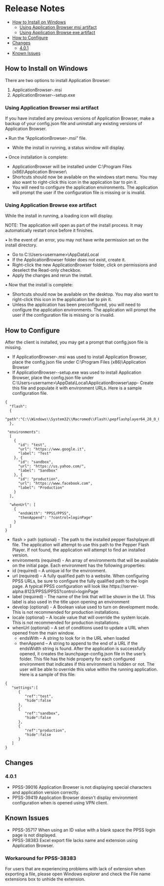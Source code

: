 # Release Notes
- [How to Install on Windows](#How-to-Install-on-Windows)
  - [Using Application Browser msi artifact](#Using-Application-Browser-msi-artifact)
  - [Using Application Browse exe artifact](#Using-Application-Browse-exe-artifact)
- [How to Configure](#How-to-Configure)
- [Changes](#Changes)
  - [4.0.1](#4.0.1)
- [Known Issues](#Known-Issues)

## How to Install on Windows

There are two options to install Application Browser: 
1.	ApplicationBrowser-<version>.msi
2.	ApplicationBrowser-<version>-setup.exe

### Using Application Browser msi artifact
If you have installed any previous versions of Application Browser, make a backup of your config.json file and uninstall any existing versions of Application Browser.

•	Run the “ApplicationBrowser-<version>.msi” file.
- While the install in running, a status window will display.

•	Once installation is complete:
- ApplicationBrowser will be installed under C:\Program Files (x86)\Application Browser\
- Shortcuts should now be available on the windows start menu. You may also want to right-click this icon in the application bar to pin it.
- You will need to configure the application environments. The application will prompt the user if the configuration file is missing or is invalid.

### Using Application Browse exe artifact
While the install in running, a loading icon will display.

NOTE: The application will open as part of the install process. It may automatically restart once before it finishes. 

•	In the event of an error, you may not have write permission set on the install directory. 
- Go to C:\Users\<username>\AppData\Local
- If the ApplicationBrowser folder does not exist, create it.
- Right-click the new ApplicationBrowser folder, click on permissions and deselect the Read-only checkbox.
 -	Apply the changes and rerun the install.

•	Now that the install is complete:
- Shortcuts should now be available on the desktop. You may also want to right-click this icon in the application bar to pin it.
- Unless the application has been preconfigured, you will need to configure the application environments. The application will prompt the user if the configuration file is missing or is invalid.

## How to Configure
After the client is installed, you may get a prompt that config.json file is missing.
* If ApplicationBrowser-<version>.msi was used to install Application Browser, place the config.json file under C:\Program Files (x86)\Application Browser
* If ApplicationBrowser-<version>-setup.exe was used to install Application Browser, place the config.json file under C:\Users\<username>\AppData\Local\ApplicationBrowser\app-<version>
Create this file and populate it with environment URLs. Here is a sample configuration file.
```
{
  "flash":
  {
    "path":"C:\\Windows\\System32\\Macromed\\Flash\\pepflashplayer64_28_0_0_137.dll"
  },

 "environments":
  [
    {
      "id": "test",
      "url": "https://www.google.it",
      "label": "Test"
    }, {
      "id": "sandbox",
      "url": "https://us.yahoo.com/",
      "label": "Sandbox"
    }, {
      "id": "production",
      "url": "https://www.facebook.com",
      "label": "Production"
    }
  ],

  "whenUrl": [
    {
      "endsWith": "PPSS/PPSS",
      "thenAppend": "?control=loginPage"
    }
  ]
}
```

* flash > path (optional) - The path to the installed pepper flashplayer.dll file. The application will attempt to use this path to the Pepper Flash Player. If not found, the application will attempt to find an installed version.
* environments (required) - An array of environments that will be available on the initial page. Each environment has the following properties:
* id (required) – A unique id for the environment.
* url (required) – A fully qualified path to a website. When configuring PPSS URLs, be sure to configure the fully qualified path to the login page. A typical PPSS configuration will look like https://server-alpha:8123/PPSS/PPSS?control=loginPage
* label (required) - The name of the link that will be shown in the UI. This label is also used in the title upon opening an environment
* develop (optional) - A Boolean value used to turn on development mode. This is not recommended for production installations.
* locale (optional) – A locale value that will override the system locale. This is not recommended for production installations.
* whenUrl (optional) – A set of conditions used to update a URL when opened from the main window.
	* endsWith – A string to look for in the URL when loaded
	* thenAppend – A string to append to the end of a URL if the endsWidth string is found.
After the application is successfully opened, it creates the launchpage-config.json file in the user’s folder. This file has the hide property for each configured environment that indicates if this environment is hidden or not. The user will be able to override this value within the running application. Here is a sample of this file:
```
{
   "settings":[
      {
         "ref":"test",
         "hide":false
      },
      {
         "ref":"sandbox",
         "hide":false
      },
      {
         "ref":"production",
         "hide":false
      }
   ]
}
```
## Changes

### 4.0.1
 - PPSS-39016 Application Browser is not displaying special characters and application version correctly.
 - PPSS-39419 Application Browser doesn't display environment configuration when is opened using VPN client.

## Known Issues
- PPSS-35717 When using an ID value with a blank space the PPSS login page is not displayed.
- PPSS-38383 Excel export file lacks name and extension using Application Browser. 

### Workaround for PPSS-38383
For users that are experiencing problems with lack of extension when exporting a file, please open Windows explorer and check the File name extensions box to unhide the extension.